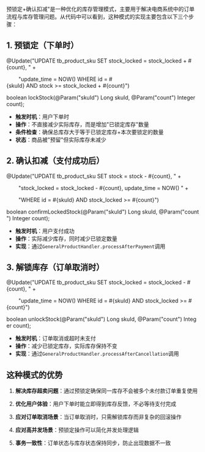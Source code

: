 
预锁定+确认扣减"是一种优化的库存管理模式，主要用于解决电商系统中的订单流程与库存管理问题。从代码中可以看到，这种模式的实现主要包含以下三个步骤：

## 1. 预锁定（下单时）

@Update("UPDATE tb_product_sku SET stock_locked = stock_locked + #{count}, " +

        "update_time = NOW() WHERE id = #{skuId} AND stock >= stock_locked + #{count}")

boolean lockStock(@Param("skuId") Long skuId, @Param("count") Integer count);

- **触发时机**：用户下单时
- **操作**：不直接减少实际库存，而是增加"已锁定库存"数量
- **条件检查**：确保总库存大于等于已锁定库存+本次要锁定的数量
- **状态**：商品被"预留"但实际库存未减少

## 2. 确认扣减（支付成功后）

@Update("UPDATE tb_product_sku SET stock = stock - #{count}, " +

        "stock_locked = stock_locked - #{count}, update_time = NOW() " +

        "WHERE id = #{skuId} AND stock_locked >= #{count}")

boolean confirmLockedStock(@Param("skuId") Long skuId, @Param("count") Integer count);

- **触发时机**：用户支付成功
- **操作**：实际减少库存，同时减少已锁定数量
- **实现**：通过`GeneralProductHandler.processAfterPayment`调用

## 3. 解锁库存（订单取消时）

@Update("UPDATE tb_product_sku SET stock_locked = stock_locked - #{count}, " +

        "update_time = NOW() WHERE id = #{skuId} AND stock_locked >= #{count}")

boolean unlockStock(@Param("skuId") Long skuId, @Param("count") Integer count);

- **触发时机**：订单取消或超时未支付
- **操作**：减少已锁定库存，实际库存保持不变
- **实现**：通过`GeneralProductHandler.processAfterCancellation`调用

## 这种模式的优势

1. **解决库存超卖问题**：通过预锁定确保同一库存不会被多个未付款订单重复使用
    
2. **优化用户体验**：用户下单时能立即得到库存反馈，不必等待支付完成
    
3. **应对订单取消场景**：当订单取消时，只需解锁库存而非复杂的回滚操作
    
4. **应对高并发场景**：预锁定操作可以简化并发处理逻辑
    
5. **事务一致性**：订单状态与库存状态保持同步，防止出现数据不一致

